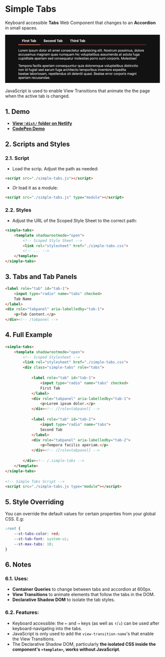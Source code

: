 # Simple Tabs

Keyboard accessible **Tabs** Web Component that changes to an **Accordion** in small spaces.

![Preview of 3 horizontal tabs with the first one being active and showing 2 paragraphs of dummy text as content below. A subtle horizontal line separates the tabs from the contents of the active tab. The segment of the line below the active tab is in a brighter color.](./demo/preview.png)

JavaScript is used to enable View Transitions that animate the the page when the active tab is changed.

## 1. Demo
- **[View `📁dist/` folder on Netlify](https://simple-tabs-web-component.netlify.app/)**
- **[CodePen Demo](https://codepen.io/nonsalant/pen/JojYLGQ)**

## 2. Scripts and Styles

### 2.1. Script
- Load the scrip. Adjust the path as needed:
```html
<script src="./simple-tabs.js"></script>
```
- *Or* load it as a module:
```html
<script src="./simple-tabs.js" type="module"></script>
```

### 2.2. Styles
- Adjust the URL of the Scoped Style Sheet to the correct path:
```html
<simple-tabs>
    <template shadowrootmode="open">
        <!-- Scoped Style Sheet -->
        <link rel="stylesheet" href="./simple-tabs.css">
        <!-- ... -->
    </template>
</simple-tabs>
```

## 3. Tabs and Tab Panels
```html
<label role="tab" id="tab-1">
    <input type="radio" name="tabs" checked>
    Tab Name
</label>
<div role="tabpanel" aria-labelledby="tab-1">
    <p>Tab Content.</p>
</div><!-- /tabpanel -->
```

## 4. Full Example
```html
<simple-tabs>
    <template shadowrootmode="open">
        <!-- Scoped Stylesheet -->
        <link rel="stylesheet" href="./simple-tabs.css">
        <div class="simple-tabs" role="tabs">

            <label role="tab" id="tab-1">
                <input type="radio" name="tabs" checked>
                First Tab
            </label>
            <div role="tabpanel" aria-labelledby="tab-1">
                <p>Lorem ipsum dolor.</p>
            </div><!-- /[role=tabpanel] -->

            <label role="tab" id="tab-2">
                <input type="radio" name="tabs">
                Second Tab
            </label>
            <div role="tabpanel" aria-labelledby="tab-2">
                <p>Tempora facilis aperiam.</p>
            </div><!-- /[role=tabpanel] -->

        </div><!-- /.simple-tabs -->
    </template>
</simple-tabs>

<!-- Simple Tabs Script -->
<script src="./simple-tabs.js type="module"></script>
```

## 5. Style Overriding
You can override the default values for certain properties from your global CSS. E.g:

```css
:root {
    --st-tabs-color: red;
    --st-tab-font: system-ui;
    --st-max-tabs: 10;
}

```

## 6. Notes

### 6.1. Uses:
- **Container Queries** to change between tabs and accordion at 600px.
- **View Transitions** to animate elements that follow the tabs in the DOM.
- **Declarative Shadow DOM** to isolate the tab styles.

### 6.2. Features:
<ul>
    <li>Keyboard accessible: the <kbd>←</kbd> and <kbd>→</kbd> keys (as well as <kbd>↑</kbd>/<kbd>↓</kbd>) can be used after keyboard-navigating into the tabs.</li>
    <li>JavaScript is only used to add the <code>view-transition-name</code>'s that enable the View Transitions.</li>
    <li>The Declarative Shadow DOM, particularly <b>the isolated CSS inside the component's <code>&lt;template&gt;</code>, works without JavaScript</b>.</li>
</ul>
